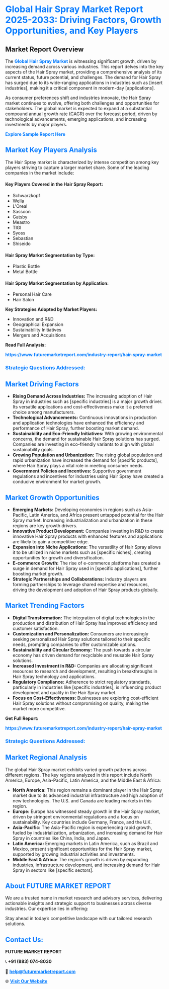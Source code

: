 <h1 style="color: #007BFF;">Global Hair Spray Market Report 2025-2033: Driving Factors, Growth Opportunities, and Key Players</h1>

<section id="overview">
<h2>Market Report Overview</h2>
<p>The <a href="https://www.futuremarketreport.com/industry-report/hair-spray-market" style="color: #007BFF; text-decoration: none;"><strong>Global Hair Spray Market</strong></a> is witnessing significant growth, driven by increasing demand across various industries. This report delves into the key aspects of the Hair Spray market, providing a comprehensive analysis of its current status, future potential, and challenges. The demand for Hair Spray has surged due to its wide-ranging applications in industries such as [insert industries], making it a critical component in modern-day [applications].</p>
<p>As consumer preferences shift and industries innovate, the Hair Spray market continues to evolve, offering both challenges and opportunities for stakeholders. The global market is expected to expand at a substantial compound annual growth rate (CAGR) over the forecast period, driven by technological advancements, emerging applications, and increasing investments by major players.</p>
</section>

<section id="overview">
<p><a href="https://www.futuremarketreport.com/request-sample/reportId=86804" style="color: #007BFF; text-decoration: none;"><strong>Explore Sample Report Here</strong></a></p>
</section>

<section id="key-players">
<h2 style="color: #007BFF;">Market Key Players Analysis</h2>
<p>The Hair Spray market is characterized by intense competition among key players striving to capture a larger market share. Some of the leading companies in the market include:</p>
<h4>Key Players Covered in the Hair Spray Report:</h4>
<ul><li>Schwarzkopf</li><li>Wella</li><li>L&#039;Oreal</li><li>Sassoon</li><li>Gatsby</li><li>Meastro</li><li>TIGI</li><li>Syoss</li><li>Sebastian</li><li>Shiseido</li></ul>
<h4>Hair Spray Market Segmentation by Type:</h4>
<ul><li>Plastic Bottle</li><li>Metal Bottle</li></ul>

<h4>Hair Spray Market Segmentation by Application:</h4>
<ul><li>Personal Hair Care</li><li>Hair Salon</li></ul>
<p><strong>Key Strategies Adopted by Market Players:</strong></p>
<ul>
<li>Innovation and R&D</li>
<li>Geographical Expansion</li>
<li>Sustainability Initiatives</li>
<li>Mergers and Acquisitions</li>
</ul>
</section>

<section>
<p><strong>Read Full Analysis: </strong></p><a href="https://www.futuremarketreport.com/industry-report/hair-spray-market" style="color: #007BFF; text-decoration: none;"><strong>https://www.futuremarketreport.com/industry-report/hair-spray-market</strong></a>
<h3 style="color: #007BFF;">Strategic Questions Addressed:</h3>
</section>

<section id="driving-factors">
<h2 style="color: #007BFF;">Market Driving Factors</h2>
<ul>
<li><strong>Rising Demand Across Industries:</strong> The increasing adoption of Hair Spray in industries such as [specific industries] is a major growth driver. Its versatile applications and cost-effectiveness make it a preferred choice among manufacturers.</li>
<li><strong>Technological Advancements:</strong> Continuous innovations in production and application technologies have enhanced the efficiency and performance of Hair Spray, further boosting market demand.</li>
<li><strong>Sustainability and Eco-Friendly Initiatives:</strong> With growing environmental concerns, the demand for sustainable Hair Spray solutions has surged. Companies are investing in eco-friendly variants to align with global sustainability goals.</li>
<li><strong>Growing Population and Urbanization:</strong> The rising global population and rapid urbanization have increased the demand for [specific products], where Hair Spray plays a vital role in meeting consumer needs.</li>
<li><strong>Government Policies and Incentives:</strong> Supportive government regulations and incentives for industries using Hair Spray have created a conducive environment for market growth.</li>
</ul>
</section>

<section id="growth-opportunities">
<h2 style="color: #007BFF;">Market Growth Opportunities</h2>
<ul>
<li><strong>Emerging Markets:</strong> Developing economies in regions such as Asia-Pacific, Latin America, and Africa present untapped potential for the Hair Spray market. Increasing industrialization and urbanization in these regions are key growth drivers.</li>
<li><strong>Innovative Product Development:</strong> Companies investing in R&D to create innovative Hair Spray products with enhanced features and applications are likely to gain a competitive edge.</li>
<li><strong>Expansion into Niche Applications:</strong> The versatility of Hair Spray allows it to be utilized in niche markets such as [specific niches], creating opportunities for growth and diversification.</li>
<li><strong>E-commerce Growth:</strong> The rise of e-commerce platforms has created a surge in demand for Hair Spray used in [specific applications], further boosting market growth.</li>
<li><strong>Strategic Partnerships and Collaborations:</strong> Industry players are forming partnerships to leverage shared expertise and resources, driving the development and adoption of Hair Spray products globally.</li>
</ul>
</section>

<section id="trending-factors">
<h2 style="color: #007BFF;">Market Trending Factors</h2>
<ul>
<li><strong>Digital Transformation:</strong> The integration of digital technologies in the production and distribution of Hair Spray has improved efficiency and customer satisfaction.</li>
<li><strong>Customization and Personalization:</strong> Consumers are increasingly seeking personalized Hair Spray solutions tailored to their specific needs, prompting companies to offer customizable options.</li>
<li><strong>Sustainability and Circular Economy:</strong> The push towards a circular economy has driven demand for recyclable and reusable Hair Spray solutions.</li>
<li><strong>Increased Investment in R&D:</strong> Companies are allocating significant resources to research and development, resulting in breakthroughs in Hair Spray technology and applications.</li>
<li><strong>Regulatory Compliance:</strong> Adherence to strict regulatory standards, particularly in industries like [specific industries], is influencing product development and quality in the Hair Spray market.</li>
<li><strong>Focus on Cost-Effectiveness:</strong> Businesses are exploring cost-efficient Hair Spray solutions without compromising on quality, making the market more competitive.</li>
</ul>
</section>

<section>
<p><strong>Get Full Report: </strong></p><a href="https://www.futuremarketreport.com/industry-report/hair-spray-market" style="color: #007BFF; text-decoration: none;"><strong>https://www.futuremarketreport.com/industry-report/hair-spray-market</strong></a>
<h3 style="color: #007BFF;">Strategic Questions Addressed:</h3>
</section>


<section id="regional-analysis">
<h2 style="color: #007BFF;">Market Regional Analysis</h2>
<p>The global Hair Spray market exhibits varied growth patterns across different regions. The key regions analyzed in this report include North America, Europe, Asia-Pacific, Latin America, and the Middle East & Africa:</p>
<ul>
<li><strong>North America:</strong> This region remains a dominant player in the Hair Spray market due to its advanced industrial infrastructure and high adoption of new technologies. The U.S. and Canada are leading markets in this region.</li>
<li><strong>Europe:</strong> Europe has witnessed steady growth in the Hair Spray market, driven by stringent environmental regulations and a focus on sustainability. Key countries include Germany, France, and the U.K.</li>
<li><strong>Asia-Pacific:</strong> The Asia-Pacific region is experiencing rapid growth, fueled by industrialization, urbanization, and increasing demand for Hair Spray in countries like China, India, and Japan.</li>
<li><strong>Latin America:</strong> Emerging markets in Latin America, such as Brazil and Mexico, present significant opportunities for the Hair Spray market, supported by growing industrial activities and investments.</li>
<li><strong>Middle East & Africa:</strong> The region’s growth is driven by expanding industries, infrastructure development, and increasing demand for Hair Spray in sectors like [specific sectors].</li>
</ul>
</section>

<footer>
<h2 style="color: #007BFF;">About FUTURE MARKET REPORT</h2>
<p>We are a trusted name in market research and advisory services, delivering actionable insights and strategic support to businesses across diverse industries. Our expertise lies in offering:</p>

<p>Stay ahead in today’s competitive landscape with our tailored research solutions.</p>

<h2 style="color: #007BFF;">Contact Us:</h2>
<p><strong>FUTURE MARKET REPORT</strong></p>
<p>📞 <strong>+91 (883) 074-8030</strong></p>
<p>📧 <strong><a href="mailto:help@futuremarketreport.com" style="color: #007BFF;">help@futuremarketreport.com</a></strong></p>
<p>🌐 <strong><a href="https://www.futuremarketreport.com/" style="color: #007BFF;">Visit Our Website</a></strong></p>
</footer>